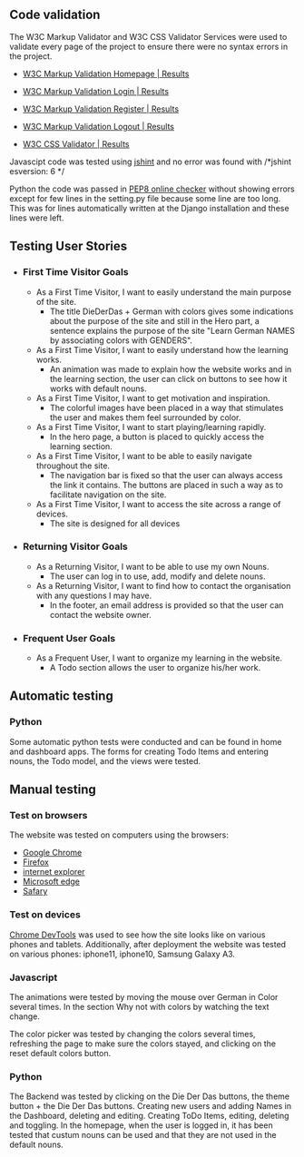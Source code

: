 
## Code validation
The W3C Markup Validator and W3C CSS Validator Services were used to validate every page of the project to ensure there were no syntax errors in the project.
- [W3C Markup Validation Homepage | Results](https://validator.w3.org/nu/?doc=https%3A%2F%2Fproject4-german-in-color.herokuapp.com%2F)

- [W3C Markup Validation Login | Results](https://validator.w3.org/nu/?doc=https%3A%2F%2Fproject4-german-in-color.herokuapp.com%2Faccounts%2Flogin%2F)
- [W3C Markup Validation Register | Results](https://validator.w3.org/nu/?doc=https%3A%2F%2Fproject4-german-in-color.herokuapp.com%2Faccounts%2Fsignup%2F)
- [W3C Markup Validation Logout | Results](https://validator.w3.org/nu/?doc=https%3A%2F%2Fproject4-german-in-color.herokuapp.com%2Faccounts%2Flogout%2F)

- [W3C CSS Validator | Results](https://jigsaw.w3.org/css-validator/validator?uri=https%3A%2F%2Fproject4-german-in-color.herokuapp.com%2F&profile=css3svg&usermedium=all&warning=1&vextwarning=&lang=en)


Javascipt code was tested using [jshint](https://jshint.com/) and no error was found with /*jshint esversion: 6 */

Python the code was passed in [PEP8 online checker](http://pep8online.com) without showing errors except for few lines in the setting.py file because some line are too long. This was for lines automatically written at the Django installation and these lines were left.

## Testing User Stories
- ### First Time Visitor Goals
  - As a First Time Visitor, I want to easily understand the main purpose of the site.
    - The title DieDerDas + German with colors gives some indications about the purpose of the site and still in the Hero part, a sentence explains the purpose of the site "Learn German NAMES by associating colors with GENDERS".
  - As a First Time Visitor, I want to easily understand how the learning works.
    - An animation was made to explain how the website works and in the learning section, the user can click on buttons to see how it works with default nouns.
  - As a First Time Visitor, I want to get motivation and inspiration.
    - The colorful images have been placed in a way that stimulates the user and makes them feel surrounded by color.
  - As a First Time Visitor, I want to start playing/learning rapidly.
    - In the hero page, a button is placed to quickly access the learning section.
  - As a First Time Visitor, I want to be able to easily navigate throughout the site.
    - The navigation bar is fixed so that the user can always access the link it contains. The buttons are placed in such a way as to facilitate navigation on the site.
  - As a First Time Visitor, I want to access the site across a range of devices.
    - The site is designed for all devices

- ### Returning Visitor Goals
  - As a Returning Visitor, I want to be able to use my own Nouns.
    - The user can log in to use, add, modify and delete nouns.
  - As a Returning Visitor, I want to find how to contact the organisation with any questions I may have.
    - In the footer, an email address is provided so that the user can contact the website owner.

- ### Frequent User Goals
  - As a Frequent User, I want to organize my learning in the website.
    - A Todo section allows the user to organize his/her work.


## Automatic testing

### Python
Some automatic python tests were conducted and can be found in home and dashboard apps.
The forms for creating Todo Items and entering nouns, the Todo model, and the views were tested.

## Manual testing

### Test on browsers
The website was tested on computers using the browsers:
- [Google Chrome](https://en.wikipedia.org/wiki/Google_Chrome)
- [Firefox](https://en.wikipedia.org/wiki/Firefox) 
- [internet explorer](https://en.wikipedia.org/wiki/Internet_Explorer)
- [Microsoft edge](https://en.wikipedia.org/wiki/Microsoft_Edge)
- [Safary](https://en.wikipedia.org/wiki/Safari_(software))

### Test on devices
[Chrome DevTools](https://developer.chrome.com/docs/devtools/) was used to see how the site looks like on various phones and tablets. Additionally, after deployment the website was tested on various phones: iphone11, iphone10, Samsung Galaxy A3.


### Javascript
The animations were tested by moving the mouse over German in Color several times. In the section Why not with colors by watching the text change.

The color picker was tested by changing the colors several times, refreshing the page to make sure the colors stayed, and clicking on the reset default colors button.

### Python
The Backend was tested by clicking on the Die Der Das buttons, the theme button + the Die Der Das buttons. Creating new users and adding Names in the Dashboard, deleting and editing. Creating ToDo Items, editing, deleting and toggling. In the homepage, when the user is logged in, it has been tested that custum nouns can be used and that they are not used in the default nouns.